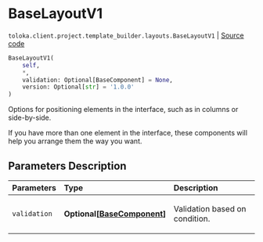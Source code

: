 # BaseLayoutV1
`toloka.client.project.template_builder.layouts.BaseLayoutV1` | [Source code](https://github.com/Toloka/toloka-kit/blob/v0.1.24/src/client/project/template_builder/layouts.py#L27)

```python
BaseLayoutV1(
    self,
    *,
    validation: Optional[BaseComponent] = None,
    version: Optional[str] = '1.0.0'
)
```

Options for positioning elements in the interface, such as in columns or side-by-side.


If you have more than one element in the interface, these components will help you arrange them the way you want.

## Parameters Description

| Parameters | Type | Description |
| :----------| :----| :-----------|
`validation`|**Optional\[[BaseComponent](toloka.client.project.template_builder.base.BaseComponent.md)\]**|<p>Validation based on condition.</p>
